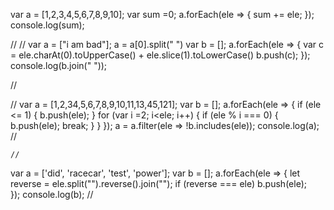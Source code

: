 var a = [1,2,3,4,5,6,7,8,9,10];
var sum =0;
a.forEach(ele =>
    {
        sum += ele;
}); console.log(sum);

// 
 //
var a = ["i am bad"];
a = a[0].split(" ")
var b = [];
a.forEach(ele =>
    {
    var c = ele.charAt(0).toUpperCase() + ele.slice(1).toLowerCase()
    b.push(c);
}); console.log(b.join(" "));

//

// var a = [1,2,34,5,6,7,8,9,10,11,13,45,121];
var b = [];
a.forEach(ele =>
{ if (ele <= 1)
    {
        b.push(ele);
    }
    for (var i =2; i<ele; i++)
    {
        if (ele % i === 0)
        {
         b.push(ele); break;
        }
    }
    });
    a = a.filter(ele => !b.includes(ele));
    console.log(a); //
    
    //
    
var a = ['did', 'racecar', 'test', 'power'];
var b = [];
a.forEach(ele =>
{ 
    let reverse = ele.split("").reverse().join("");
    if (reverse === ele)
    b.push(ele);    
}); console.log(b); //
